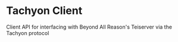 # Tachyon Client
Client API for interfacing with Beyond All Reason's Teiserver via the Tachyon protocol